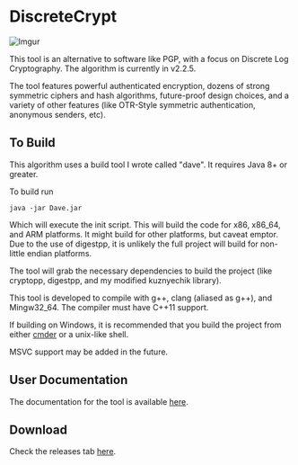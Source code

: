 # DiscreteCrypt

![Imgur](https://svgshare.com/i/67o.svg)

This tool is an alternative to software like PGP, with a focus on Discrete Log Cryptography. The algorithm is currently in v2.2.5.

The tool features powerful authenticated encryption, dozens of strong symmetric ciphers and hash algorithms, future-proof design choices, and a variety of other features (like OTR-Style symmetric authentication, anonymous senders, etc). 

## To Build

This algorithm uses a build tool I wrote called "dave". It requires Java 8+ or greater. 

To build run 
``` 
java -jar Dave.jar
```

Which will execute the init script. This will build the code for x86, x86_64, and ARM platforms. It might build for other platforms, but caveat emptor. Due to the use of digestpp, it is unlikely the full project will build for non-little endian platforms.  

The tool will grab the necessary dependencies to build the project (like cryptopp, digestpp, and my modified kuznyechik library).

This tool is developed to compile with g++, clang (aliased as g++), and Mingw32_64. The compiler must have C++11 support.

If building on Windows, it is recommended that you build the project from either [cmder](http://cmder.net/) or a unix-like shell. 

MSVC support may be added in the future.


## User Documentation

The documentation for the tool is available [here](http://totaltechgeek.github.io/DiscreteCrypt/DiscreteCrypt%20Documentation.html).

## Download

Check the releases tab [here](https://github.com/TotalTechGeek/DiscreteCrypt/releases). 

